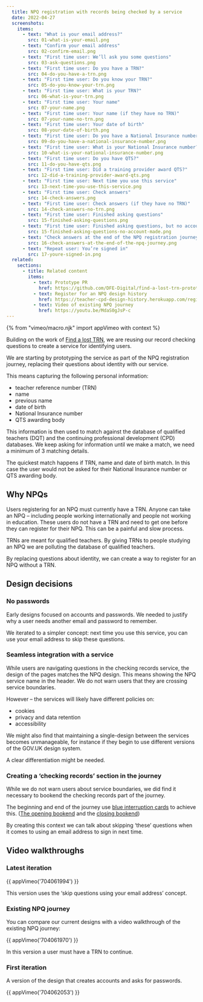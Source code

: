 ```yaml
---
  title: NPQ registration with records being checked by a service
  date: 2022-04-27
  screenshots:
    items:
      - text: "What is your email address?"
        src: 01-what-is-your-email.png
      - text: "Confirm your email address"
        src: 02-confirm-email.png
      - text: "First time user: We’ll ask you some questions"
        src: 03-ask-questions.png
      - text: "First time user: Do you have a TRN?"
        src: 04-do-you-have-a-trn.png
      - text: "First time user: Do you know your TRN?"
        src: 05-do-you-know-your-trn.png
      - text: "First time user: What is your TRN?"
        src: 06-what-is-your-trn.png
      - text: "First time user: Your name"
        src: 07-your-name.png
      - text: "First time user: Your name (if they have no TRN)"
        src: 07-your-name-no-trn.png
      - text: "First time user: Your date of birth"
        src: 08-your-date-of-birth.png
      - text: "First time user: Do you have a National Insurance number?"
        src: 09-do-you-have-a-national-insurance-number.png
      - text: "First time user: What is your National Insurance number?"
        src: 10-what-is-your-national-insurance-number.png
      - text: "First time user: Do you have QTS?"
        src: 11-do-you-have-qts.png
      - text: "First time user: Did a training provider award QTS?"
        src: 12-did-a-training-provider-award-qts.png
      - text: "First time user: Next time you use this service"
        src: 13-next-time-you-use-this-service.png
      - text: "First time user: Check answers"
        src: 14-check-answers.png
      - text: "First time user: Check answers (if they have no TRN)"
        src: 14-check-answers-no-trn.png
      - text: "First time user: Finished asking questions"
        src: 15-finished-asking-questions.png
      - text: "First time user: Finished asking questions, but no account made"
        src: 15-finished-asking-questions-no-account-made.png
      - text: "Check answers at the end of the NPQ registration journey"
        src: 16-check-answers-at-the-end-of-the-npq-journey.png
      - text: "Repeat user: You’re signed in"
        src: 17-youre-signed-in.png
  related:
    sections:
      - title: Related content
        items:
          - text: Prototype PR
            href: https://github.com/DFE-Digital/find-a-lost-trn-prototype/pull/86
          - text: Register for an NPQ design history
            href: https://teacher-cpd-design-history.herokuapp.com/register-for-an-npq/
          - text: Video of existing NPQ journey
            href: https://youtu.be/MdaS0gJsP-c
---
```


{% from "vimeo/macro.njk" import appVimeo with context %}

Building on the work of [Find a lost TRN](/find-a-lost-trn), we are reusing our record checking questions to create a service for identifying users.

We are starting by prototyping the service as part of the NPQ registration journey, replacing their questions about identity with our service.

This means capturing the following personal information:

- teacher reference number (TRN)
- name
- previous name
- date of birth
- National Insurance number
- QTS awarding body

This information is then used to match against the database of qualified teachers (DQT) and the continuing professional development (CPD) databases. We keep asking for information until we make a match, we need a minimum of 3 matching details.

The quickest match happens if TRN, name and date of birth match. In this case the user would not be asked for their National Insurance number or QTS awarding body.

## Why NPQs

Users registering for an NPQ must currently have a TRN. Anyone can take an NPQ – including people working internationally and people not working in education. These users do not have a TRN and need to get one before they can register for their NPQ. This can be a painful and slow process.

TRNs are meant for qualified teachers. By giving TRNs to people studying an NPQ we are polluting the database of qualified teachers.

By replacing questions about identity, we can create a way to register for an NPQ without a TRN.

## Design decisions

### No passwords

Early designs focused on accounts and passwords. We needed to justify why a user needs another email and password to remember.

We iterated to a simpler concept: next time you use this service, you can use your email address to skip these questions.

### Seamless integration with a service

While users are navigating questions in the checking records service, the design of the pages matches the NPQ design. This means showing the NPQ service name in the header. We do not warn users that they are crossing service boundaries.

However – the services will likely have different policies on:

- cookies
- privacy and data retention
- accessibility

We might also find that maintaining a single-design between the services becomes unmanageable, for instance if they begin to use different versions of the GOV.UK design system.

A clear differentiation might be needed.

### Creating a ‘checking records’ section in the journey

While we do not warn users about service boundaries, we did find it necessary to bookend the checking records part of the journey.

The beginning and end of the journey use [blue interruption cards](https://github.com/alphagov/govuk-design-system-backlog/issues/27) to achieve this. ([The opening bookend](#first-time-user-we-ll-ask-you-some-questions) and the [closing bookend](#first-time-user-finished-asking-questions))

By creating this context we can talk about skipping ‘these’ questions when it comes to using an email address to sign in next time.

## Video walkthroughs

### Latest iteration

{{ appVimeo('704061994') }}

This version uses the ‘skip questions using your email address’ concept.

### Existing NPQ journey

You can compare our current designs with a video walkthrough of the existing NPQ journey:

{{ appVimeo('704061970') }}

In this version a user must have a TRN to continue.

### First iteration

A version of the design that creates accounts and asks for passwords.

{{ appVimeo('704062053') }}
